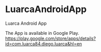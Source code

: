# LuarcaAndroidApp
Luarca Android App

The App is available in Google Play.
https://play.google.com/store/apps/details?id=com.luarca84.diego.luarca&hl=en
